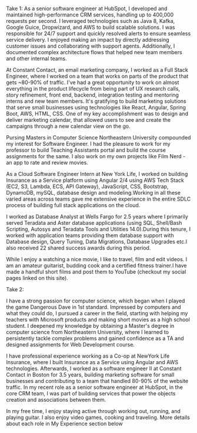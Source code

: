Take 1:
As a senior software engineer at HubSpot, I developed and maintained high-performance CRM services, handling up to 400,000 requests per second. I leveraged technologies such as Java 8, Kafka, Google Guice, Dropwizard, and AWS to build scalable solutions. I was responsible for 24/7 support and quickly resolved alerts to ensure seamless service delivery. I enjoyed making an impact by directly addressing customer issues and collaborating with support agents. Additionally, I documented complex architecture flows that helped new team members and other internal teams.

At Constant Contact, an email marketing company, I worked as a Full Stack Engineer, where I worked on a team that works on parts of the product that gets ~80-90% of traffic. I've had a great opportunity to work on almost everything in the product lifecycle from being part of UX research calls, story refinement, front end, backend, integration testing and mentoring interns and new team members. It's gratifying to build marketing solutions that serve small businesses using technologies like React, Angular, Spring Boot, AWS, HTML, CSS. One of my key accomplishment was to design and deliver marketing calendar, that allowed users to see and create the campaigns through a new calendar view on the go.

Pursing Masters in Computer Science Northeastern University compounded my interest for Software Engineer. I had the pleasure to work for my professor to build Teaching Assistants portal and build the course assignments for the same. I also work on my own projects like Film Nerd - an app to rate and review movies.

As a Cloud Software Engineer Intern at New York Life, I worked on building Insurance as a Service platform using Angular 2/4 using AWS Tech Stack (EC2, S3, Lambda, ECS, API Gateway), JavaScript, CSS, Bootstrap, DynamoDB, mySQL, database design and modeling.Working in all these varied areas across teams gave me extensive experience in the entire SDLC process of building full stack applications on the cloud.

I worked as Database Analyst at Wells Fargo for 2.5 years where I primarily served Teradata and Aster database applications (using SQL, Shell/Bash Scripting, Autosys and Teradata Tools and Utilities 14.0).During this tenure, I worked with application teams providing them database support with Database design, Query Tuning, Data Migrations, Database Upgrades etc.I also received 22 shared success awards during this period.

While I enjoy a watching a nice movie, I like to travel, film and edit videos. I am an amateur guitarist, budding cook and a certified fitness trainer.I have made a handful short films and post them to YouTube (checkout my social pages linked on this site).


Take 2:

I have a strong passion for computer science, which began when I played the game Dangerous Dave in 1st standard. Impressed by computers and what they could do, I pursued a career in the field, starting with helping my teachers with Microsoft products and making short movies as a high school student. I deepened my knowledge by obtaining a Master's degree in computer science from Northeastern University, where I learned to persistently tackle complex problems and gained confidence as a TA and designed assignments for Web Development course.

I have professional experience working as a Co-op at NewYork Life Insurance, where I built Insurance as a Service using Angular and AWS technologies. Afterwards, I worked as a software engineer II at Constant Contact in Boston for 3.5 years, building marketing software for small businesses and contributing to a team that handled 80-90% of the website traffic. In my recent role as a senior software engineer at HubSpot, in the core CRM team, I was part of building services that power the objects creation and associations between them.

In my free time, I enjoy staying active through working out, running, and playing guitar. I also enjoy video games, cooking and traveling. More details about each role in My Experience section below 
